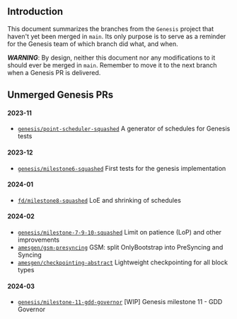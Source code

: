 ## Introduction
This document summarizes the branches from the `Genesis` project that haven't yet been merged in `main`. Its only purpose is to serve as a reminder for the Genesis team of which branch did what, and when.

***WARNING***: By design, neither this document nor any modifications to it should ever be merged in `main`. Remember to move it to the next branch when a Genesis PR is delivered.

## Unmerged Genesis PRs

#### 2023-11

* [`genesis/point-scheduler-squashed`](https://github.com/IntersectMBO/ouroboros-consensus/pull/536) A generator of schedules for Genesis tests

#### 2023-12

* [`genesis/milestone6-squashed`](https://github.com/IntersectMBO/ouroboros-consensus/pull/840) First tests for the genesis implementation

#### 2024-01

* [`fd/milestone8-squashed`](https://github.com/IntersectMBO/ouroboros-consensus/pull/925) LoE and shrinking of schedules

#### 2024-02

* [`genesis/milestone-7-9-10-squashed`](https://github.com/IntersectMBO/ouroboros-consensus/pull/979) Limit on patience (LoP) and other improvements
* [`amesgen/gsm-presyncing`](https://github.com/IntersectMBO/ouroboros-consensus/pull/975) GSM: split OnlyBootstrap into PreSyncing and Syncing
* [`amesgen/checkpointing-abstract`](https://github.com/IntersectMBO/ouroboros-consensus/pull/898) Lightweight checkpointing for all block types

#### 2024-03

* [`genesis/milestone-11-gdd-governor`](https://github.com/IntersectMBO/ouroboros-consensus/pull/980) [WIP] Genesis milestone 11 - GDD Governor
